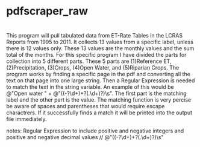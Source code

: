 # pdfscraper_raw
#
This program will pull tabulated data from ET-Rate Tables in the LCRAS Reports from 1995 to 2011.
It collects 13 values from a specific label, unless there is 12 values only.  These 13 values are 
the monthly values and the sum total of the months. For this specific program I have divided the parts 
for collection into 5 different parts. These 5 parts are (1)Reference ET, (2)Precipitation, (3)Crops, (4)Open Water,
and (5)Riparian Crops. The program works by finding a specific page in the pdf and converting all the text 
on that page into one large string. Then a Regular Expression is needed to match the text in the string 
variable. An example of this would be @"Open water " + @"((\-?\d+)+?(\.\d+)?)\s".  The first part is the matching
label and the other part is the value. The matching function is very percise be aware of spaces and parentheses
that would require escape charactrers. If it successfully finds a match it will be printed into the output file 
immediately. 

notes:
Regular Expression to include positive and negative integers and positive and negative decimal values 
// @"((\-?\d+)+?(\.\d+)?)\s"
#
#
#
#
